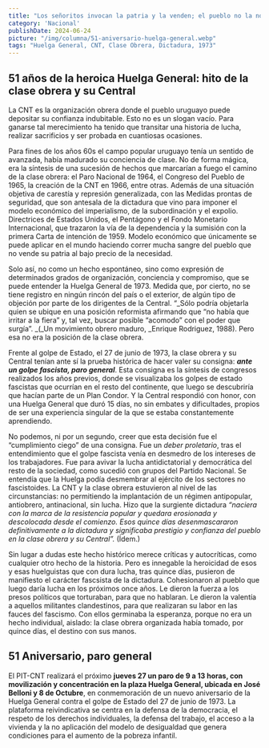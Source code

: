 ```yaml
---
title: "Los señoritos invocan la patria y la venden; el pueblo no la nombra siquiera, pero la compra con su sangre y la salva."
category: 'Nacional'
publishDate: 2024-06-24
picture: "/img/columna/51-aniversario-huelga-general.webp"
tags: "Huelga General, CNT, Clase Obrera, Dictadura, 1973"
---
```

## 51 años de la heroica Huelga General: hito de la clase obrera y su Central

La CNT es la organización obrera donde el pueblo uruguayo puede depositar su confianza indubitable. Esto no es un slogan vacío. Para ganarse tal merecimiento ha tenido que transitar una historia de lucha, realizar sacrificios y ser probada en cuantiosas ocasiones.

Para fines de los años 60s el campo popular uruguayo tenía un sentido de avanzada, había madurado su conciencia de clase. No de forma mágica, era la síntesis de una sucesión de hechos que marcarían a fuego el camino de la clase obrera: el Paro Nacional de 1964, el Congreso del Pueblo de 1965, la creación de la CNT en 1966, entre otras. Además de una situación objetiva de carestía y represión generalizada, con las Medidas prontas de seguridad, que son antesala de la dictadura que vino para imponer el modelo económico del imperialismo, de la subordinación y el expolio. Directrices de Estados Unidos, el Pentágono y el Fondo Monetario Internacional, que trazaron la vía de la dependencia y la sumisión con la primera Carta de intención de 1959. Modelo económico que únicamente se puede aplicar en el mundo haciendo correr mucha sangre del pueblo que no vende su patria al bajo precio de la necesidad.

Solo así, no como un hecho espontáneo, sino como expresión de determinados grados de organización, conciencia y compromiso, que se puede entender la Huelga General de 1973. Medida que, por cierto, no se tiene registro en ningún rincón del país o el exterior, de algún tipo de objeción por parte de los dirigentes de la Central. “_Sólo podría objetarla quien se ubique en una posición reformista afirmando que “no había que irritar a la fiera” y, tal vez, buscar posible “acomodo” con el poder que surgía”. _(_Un movimiento obrero maduro, _Enrique Rodriguez, 1988). Pero esa no era la posición de la clase obrera.

Frente al golpe de Estado, el 27 de junio de 1973, la clase obrera y su Central tenían ante sí la prueba histórica de hacer valer su consigna: **_ante un golpe fascista, paro general_**. Esta consigna es la síntesis de congresos realizados los años previos, donde se visualizaba los golpes de estado fascistas que ocurrían en el resto del continente, que luego se descubriría que hacían parte de un Plan Condor. Y la Central respondió con honor, con una Huelga General que duró 15 días, no sin embates y dificultades, propios de ser una experiencia singular de la que se estaba constantemente aprendiendo.

No podemos, ni por un segundo, creer que esta decisión fue el “cumplimiento ciego” de una consigna. Fue un _deber proletario_, tras el entendimiento que el golpe fascista venía en desmedro de los intereses de los trabajadores. Fue para avivar la lucha antidictatorial y democrática del resto de la sociedad, como sucedió con grupos del Partido Nacional. Se entendía que la Huelga podía desmembrar al ejército de los sectores no fascistoides. La CNT y la clase obrera estuvieron al nivel de las circunstancias: no permitiendo la implantación de un régimen antipopular, antiobrero, antinacional, sin lucha. Hizo que la surgiente dictadura _“naciera con la marca de la resistencia popular y quedara erosionada y descolocada desde el comienzo. Esos quince días desenmascararon definitivamente a la dictadura y significaba prestigio y confianza del pueblo en la clase obrera y su Central”._ (Ídem.)

Sin lugar a dudas este hecho histórico merece críticas y autocríticas, como cualquier otro hecho de la historia. Pero es innegable la heroicidad de esos y esas huelguistas que con dura lucha, tras quince días, pusieron de manifiesto el carácter fascsista de la dictadura. Cohesionaron al pueblo que luego daría lucha en los próximos once años. Le dieron la fuerza a los presos políticos que torturaban, para que no hablaran. Le dieron la valentía a aquellos militantes clandestinos, para que realizaran su labor en las fauces del fascismo. Con ellos germinaba la esperanza, porque no era un hecho individual, aislado: la clase obrera organizada había tomado, por quince días, el destino con sus manos.


## 51 Aniversario, paro general

El PIT-CNT realizará el próximo **jueves 27 un paro de 9 a 13 horas, con movilización y concentración en la plaza Huelga General, ubicada en José Belloni y 8 de Octubre**, en conmemoración de un nuevo aniversario de la Huelga General contra el golpe de Estado del 27 de junio de 1973. La plataforma reivindicativa se centra en la defensa de la democracia, el respeto de los derechos individuales, la defensa del trabajo, el acceso a la vivienda y la no aplicación del modelo de desigualdad que genera condiciones para el aumento de la pobreza infantil.
